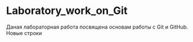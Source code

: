 # Laboratory_work_on_Git
Даная лабораторная работа посвящена основам работы с Git и GitHub.
Новые строки

